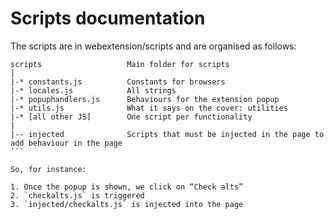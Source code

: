 # Scripts documentation

The scripts are in webextension/scripts and are organised as follows:

````
scripts                   Main folder for scripts
|
|-* constants.js          Constants for browsers
|-* locales.js            All strings
|-* popuphandlers.js      Behaviours for the extension popup
|-* utils.js              What it says on the cover: utilities
|-* [all other JS]        One script per functionality
|
|-- injected              Scripts that must be injected in the page to add behaviour in the page
```

So, for instance:

1. Once the popup is shown, we click on “Check alts”
2. `checkalts.js` is triggered
3. `injected/checkalts.js` is injected into the page

